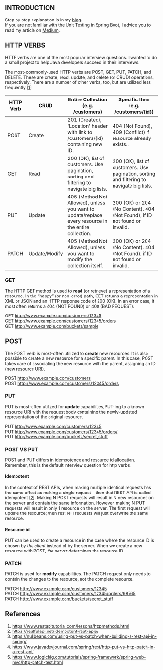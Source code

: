 ## INTRODUCTION  

Step by step explanation is in my [blog](https://suleymanyildirim.org/java/testing-http-methods-using-mockito-framework).  
If you are not familiar with the Unit Testing in Spring Boot, I advice you to read my article on [Medium](https://medium.com/@fitsoftwareengineer/test-driven-development-in-spring-boot-using-pyramid-approach-beebdfb8beb0).  

## HTTP VERBS

HTTP verbs are one of the most popular interview questions. I wanted to do a small project to help Java developers succeed in their interviews.  

The most-commonly-used HTTP verbs are POST, GET, PUT, PATCH, and DELETE. These are create, read, update, and delete (or CRUD) operations, respectively. There are a number of other verbs, too, but are utilized less frequently.[[1]]

| HTTP Verb | CRUD | Entire Collection (e.g. /customers) | Specific Item (e.g. /customers/{id}) |
| --- | --- | --- | --- |
| POST	| Create        | 201 (Created), 'Location' header with link to /customers/{id} containing new ID.                     | 404 (Not Found), 409 (Conflict) if resource already exists.. |
| GET   | Read          | 200 (OK), list of customers. Use pagination, sorting and filtering to navigate big lists.            | 200 (OK), list of customers. Use pagination, sorting and filtering to navigate big lists. |
| PUT   | Update        | 405 (Method Not Allowed), unless you want to update/replace every resource in the entire collection. | 200 (OK) or 204 (No Content). 404 (Not Found), if ID not found or invalid. |
| PATCH | Update/Modify | 405 (Method Not Allowed), unless you want to modify the collection itself.                           | 200 (OK) or 204 (No Content). 404 (Not Found), if ID not found or invalid. |

### GET
The HTTP GET method is used to **read** (or retrieve) a representation of a resource. In the “happy” (or non-error) path, GET returns a representation in XML or JSON and an HTTP response code of 200 (OK). In an error case, it most often returns a 404 (NOT FOUND) or 400 (BAD REQUEST).

GET http://www.example.com/customers/12345  
GET http://www.example.com/customers/12345/orders  
GET http://www.example.com/buckets/sample  


## POST
The POST verb is most-often utilized to **create** new resources. It is also possible to create a new resource for a specific parent. In this case, POST takes care of associating the new resource with the parent, assigning an ID (new resource URI).

POST http://www.example.com/customers  
POST http://www.example.com/customers/12345/orders


### PUT
PUT is most-often utilized for **update** capabilities,PUT-ing to a known resource URI with the request body containing the newly-updated representation of the original resource.

PUT http://www.example.com/customers/12345  
PUT http://www.example.com/customers/12345/orders/  
PUT http://www.example.com/buckets/secret_stuff  

### POST VS PUT
POST and PUT differs in idempotence and resource id allocation. Remember, this is the default interview question for http verbs.  

#### Idempotent
In the context of REST APIs, when making multiple identical requests has the same effect as making a single request – then that REST API is called idempotent [[2]]. 
Making N POST requests will result in N new resources on the server and contain the same information. 
However, making N PUT requests will result in only 1 resource on the server. The first request will update the resource; then rest N-1 requests will just overwrite the same resource.

#### Resource id
PUT can be used to create a resource in the case where the resource ID is chosen by *the client* instead of by the server. 
When we create a new resource with POST, *the server* determines the resource ID.

### PATCH 
PATCH is used for **modify** capabilities. The PATCH request only needs to contain the changes to the resource, not the complete resource.

PATCH http://www.example.com/customers/12345  
PATCH http://www.example.com/customers/12345/orders/98765  
PATCH http://www.example.com/buckets/secret_stuff  

## References

1. https://www.restapitutorial.com/lessons/httpmethods.html
2. https://restfulapi.net/idempotent-rest-apis/
3. https://nullbeans.com/using-put-vs-patch-when-building-a-rest-api-in-spring/
4. https://www.javadevjournal.com/spring/rest/http-put-vs-http-patch-in-a-rest-api/
5. https://www.logicbig.com/tutorials/spring-framework/spring-web-mvc/http-patch-test.html

[1]:https://www.restapitutorial.com/lessons/httpmethods.html
[2]:https://restfulapi.net/idempotent-rest-apis/
[3]:https://nullbeans.com/using-put-vs-patch-when-building-a-rest-api-in-spring/
[4]:https://www.javadevjournal.com/spring/rest/http-put-vs-http-patch-in-a-rest-api/
[5]:https://www.logicbig.com/tutorials/spring-framework/spring-web-mvc/http-patch-test.html
